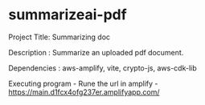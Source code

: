 # summarizeai-pdf
Project Title: Summarizing doc

Description : Summarize an uploaded pdf document.

Dependencies : aws-amplify, vite, crypto-js, aws-cdk-lib

Executing program - Rune the url in amplify - https://main.d1fcx4ofg237er.amplifyapp.com/
